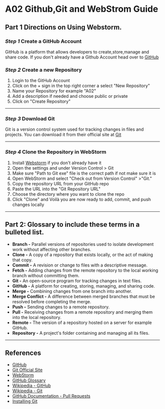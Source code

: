 # A02 Github,Git and WebStrom Guide

## **Part 1** Directions on Using Webstorm.

### _Step 1_ Create a GitHub Account
GitHub is a platform that allows developers to create,store,manage and share code. 
If you don't already have a Github Account head over to [GitHub](https://github.com/)
### _Step 2_ Create a new Repository
1. Login to the GitHub Account
2. Click on the + sign in the top right corner a select "New Repository"
3. Name your Repository for example "A02"
4. Add a description if needed and choose public or private
5. Click on "Create Repository"
-----
### _Step 3_ Download Git
Git is a version control system used for tracking changes in files and projects. 
You can download it from their official site at [Git](https://git-scm.com/downloads)

-----

### _Step 4_ Clone the Repository in WebStorm
1. Install [Webstorm](https://www.jetbrains.com/webstorm/download/#section=windows) if you don't already have it 
2. Open the settings and under Version Control > Git 
3. Make sure "Path to Git exe" file is the correct path if not make sure it is
4. Open WebStorm and select "Check out from Version Control" >"Git."
5. Copy the repository URL from your GitHub repo
6. Paste the URL into the "Git Repository URL"
7. Choose the directory where you want to clone the repo
8. Click "Clone" and Voilà you are now ready to add, commit, and push changes locally
-----
## Part 2: Glossary to include these terms in a bulleted list.
* **Branch -** Parallel versions of repositories used to isolate development work without affecting other branches.
* **Clone -** A copy of a repository that exists locally, or the act of making that copy.
* **Commit -** A revision or change to files with a descriptive message.
* **Fetch -** Adding changes from the remote repository to the local working branch without committing them.
* **Git -** An open-source program for tracking changes in text files.
* **GitHub -** A platform for creating, storing, managing, and sharing code.
* **Merge -** Combining changes from one branch into another.
* **Merge Conflict -** A difference between merged branches that must be resolved before completing the merge.
* **Push -** Sending changes to a remote repository.
* **Pull -** Receiving changes from a remote repository and merging them into the local repository.
* **Remote -** The version of a repository hosted on a server for example GitHub.
* **Repository -** A project's folder containing and managing all its files.
-----
## References
* [GitHub](https://github.com/)
* [Git Official Site](https://git-scm.com/downloads)
* [WebStorm](https://www.jetbrains.com/webstorm/)
* [GitHub Glossary](https://docs.github.com/en/get-started/learning-about-github/github-glossary)
* [Wikipedia - GitHub](https://en.wikipedia.org/wiki/GitHub)
* [Wikipedia - Git](https://en.wikipedia.org/wiki/Git)
* [GitHub Documentation - Pull Requests](https://docs.github.com/en/pull-requests/collaborating-with-pull-requests/proposing-changes-to-your-work-with-pull-requests/about-branches)
* [Installing Git](https://git-scm.com/book/en/v2/Getting-Started-Installing-Git)